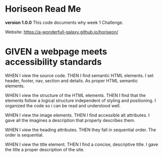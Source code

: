 # Horiseon Read Me
**version 1.0.0**
This code documents why week 1 Challenge.

Website: https://a-wonderfull-galaxy.github.io/horiseon/

# GIVEN a webpage meets accessibility standards

WHEN I view the source code.
THEN I find semantic HTML elements.
I set header, footer, nav, section and details. As proper HTML semantic elements.

WHEN I view the structure of the HTML elements.
THEN I find that the elements follow a logical structure independent of styling and positioning.
I organized the code so i can be read and understood well.

WHEN I view the image elements.
THEN I find accessible alt attributes.
I gave all the imagines a description that properly describes them.

WHEN I view the heading attributes.
THEN they fall in sequential order.
The order is sequential.

WHEN I view the title element.
THEN I find a concise, descriptive title.
I gave the title a proper description of the site.

